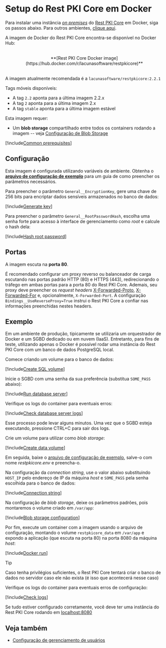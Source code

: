﻿# Setup do Rest PKI Core em Docker

Para instalar uma instância [*on premises*](index.md) do [Rest PKI Core](../index.md) em Docker, siga os passos abaixo. Para outros ambientes, [clique aqui](index.md#platforms).

A imagem de Docker do Rest PKI Core encontra-se disponível no Docker Hub:

<br />
<center>
**[Rest PKI Core Docker image](https://hub.docker.com/r/lacunasoftware/restpkicore)**
</center>
<br />

A imagem atualmente recomendada é a `lacunasoftware/restpkicore:2.2.1`

Tags móveis disponíveis:

* A tag `2.2` aponta para a última imagem 2.2.x
* A tag `2` aponta para a última imagem 2.x
* A tag `stable` aponta para a última imagem estável

<!--
<a name="vnext" />

> [!NOTE]
> Para testar a próxima versão do Rest PKI Core, atualmente em estágio *Release Candidate*, use a imagem `lacunasoftware/restpkicore:2.0.0-rc08`.
> **Cuidado**: versões *Release Candidate* não são adequadas para produção e, portanto, devem ser instaladas apenas em ambientes de homologação/testes!
-->

Esta imagem requer:

* Um **blob storage** compartilhado entre todos os containers rodando a imagem -- veja [Configuração de Blob Storage](configure-blob-storage.md)

[!include[Common prerequisites](includes/common-requisites.md)]

## Configuração

Esta imagem é configurada utilizando variáveis de ambiente. Obtenha o [**arquivo de configuração de exemplo**](https://cdn.lacunasoftware.com/restpkicore/docker/restpkicore.env)
para um guia de como preencher os parâmetros necessários.

Para preencher o parâmetro `General__EncryptionKey`, gere uma chave de 256 bits para encriptar dados sensíveis armazenados no banco de dados:

[!include[Generate key](../../../../../includes/rest-pki/core/docker/gen-encryption-key-stdout.md)]

Para preencher o parâmetro `General__RootPasswordHash`, escolha uma senha forte para acesso à interface de gerenciamento como *root* e calcule o hash dela:

[!include[Hash root password](../../../../../includes/rest-pki/core/docker/hash-root-pass-stdout.md)]

## Portas

A imagem escuta na **porta 80**.

É recomendado configurar um proxy reverso ou balanceador de carga escutando nas portas padrão HTTP (80) e HTTPS (443), redirecionando o tráfego em
ambas portas para a porta 80 do Rest PKI Core. Ademais, seu proxy deve preencher os *request headers*
[X-Forwarded-Proto](https://developer.mozilla.org/en-US/docs/Web/HTTP/Headers/X-Forwarded-Proto),
[X-Forwarded-For](https://developer.mozilla.org/en-US/docs/Web/HTTP/Headers/X-Forwarded-For) e, opcionalmente, `X-Forwarded-Port`.
A configuração `Bindings__UseReverseProxy=True` instrui o Rest PKI Core a confiar nas informações preenchidas nestes headers.

## Exemplo

Em um ambiente de produção, tipicamente se utilizaria um orquestrador de Docker e um SGBD dedicado ou em nuvem (IaaS).
Entretanto, para fins de teste, utilizando apenas o Docker é possível rodar uma instância do Rest PKI Core com um banco de dados PostgreSQL local.

Comece criando um volume para o banco de dados:

[!include[Create SQL volume](../../../../../includes/rest-pki/core/docker/create-sql-volume.md)]

Inicie o SGBD com uma senha da sua preferência (substitua `SOME_PASS` abaixo):

[!include[Run database server](../../../../../includes/rest-pki/core/docker/run-sql.md)]

Verifique os logs do container para eventuais erros:

[!include[Check database server logs](../../../../../includes/rest-pki/core/docker/check-sql-logs.md)]

Esse processo pode levar alguns minutos. Uma vez que o SGBD esteja executando, pressione CTRL+C para sair dos logs.

Crie um volume para utilizar como *blob storage*:

[!include[Create data volume](../../../../../includes/rest-pki/core/docker/create-data-volume.md)]

Em seguida, baixe o [arquivo de configuração de exemplo](https://cdn.lacunasoftware.com/restpkicore/docker/restpkicore.env), salve-o com nome
*restpkicore.env* e preencha-o.

Na configuração da *connection string*, use o valor abaixo substituindo `HOST_IP` pelo endereço de IP da máquina *host* e `SOME_PASS`
pela senha escolhida para o banco de dados:

[!include[Connection string](../../../../../includes/rest-pki/core/docker/sample-config-connection-string.md)]

Na configuração de *blob storage*, deixe os parâmetros padrões, pois montaremos o volume criado em `/var/app`:

[!include[Blob storage configuration](../../../../../includes/rest-pki/core/docker/sample-config-blob-storage.md)]

Por fim, execute um container com a imagem usando o arquivo de configuração, montando o volume `restpkicore_data` em `/var/app` e expondo a aplicação (que escuta
na porta 80) na porta 8080 da máquina *host*:

[!include[Docker run](../../../../../includes/rest-pki/core/docker/run.md)]

> [!TIP]
> Caso tenha privilégios suficientes, o Rest PKI Core tentará criar o banco de dados no servidor caso ele não exista (é isso que acontecerá nesse caso)

Verifique os logs do container para eventuais erros de configuração:

[!include[Check logs](../../../../../includes/rest-pki/core/docker/check-logs.md)]

Se tudo estiver configurado corretamente, você deve ter uma instância do Rest PKI Core rodando em [localhost:8080](http://localhost:8080/)

## Veja também

* [Configuração de gerenciamento de usuários](configure-oidc.md)
